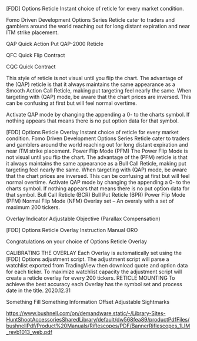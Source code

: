 [FDD] Options Reticle
Instant choice of reticle for every market condition.

Fomo Driven Development Options Series Reticle cater to traders and gamblers around the world reaching out for long distant expiration and near ITM strike placement.

QAP Quick Action Put QAP-2000 Reticle

QFC Quick Flip Contract

CQC Quick Contract

This style of reticle is not visual until you flip the chart. The advantage of the (QAP) reticle is that it always maintains the same appearance as a Smooth Action Call Reticle, making put targeting feel nearly the same. When targeting with (QAP) mode, be aware that the chart prices are inversed. This can be confusing at first but will feel normal overtime.

Activate QAP mode by changing the appending a 0- to the charts symbol. If nothing appears that means there is no put option data for that symbol.

[FDD] Options Reticle Overlay Instant choice of reticle for every market condition. Fomo Driven Development Options Series Reticle cater to traders and gamblers around the world reaching out for long distant expiration and near ITM strike placement. Power Flip Mode (PFM) The Power Flip Mode is not visual until you flip the chart. The advantage of the (PFM) reticle is that it always maintains the same appearance as a Bull Call Reticle, making put targeting feel nearly the same. When targeting with (QAP) mode, be aware that the chart prices are inversed. This can be confusing at first but will feel normal overtime. Activate QAP mode by changing the appending a 0- to the charts symbol. If nothing appears that means there is no put option data for that symbol. Bull Call Reticle (BCR) Bull Put Reticle (BPR) Power Flip Mode (PFM) Normal Flip Mode (NFM) Overlay set – An overaly with a set of maximum 200 tickers.

Overlay Indicator Adjustable Objective (Parallax Compensation)

[FDD] Options Reticle Overlay Instruction Manual ORO

Congratulations on your choice of Options Reticle Overlay

CALIBRATING THE OVERLAY Each Overlay is automatically set using the [FDD] Options adjustment script. The adjustment script will parse a watchlist exported from TradingView then download quote and option data for each ticker. To maximize watchlist capacity the adjustment script will create a reticle overlay for every 200 tickers. RETICLE MOUNTING To achieve the best accuracy each Overlay has the symbol set and process date in the title. 2020.12.31

Something Fill Something Information Offset Adjustable Sightmarks

https://www.bushnell.com/on/demandware.static/-/Library-Sites-HuntShootAccessoriesSharedLibrary/default/dw568fea89/productPdfFiles/bushnellPdf/Product%20Manuals/Riflescopes/PDF/BannerRiflescopes_1LIM_revb1013_web.pdf
